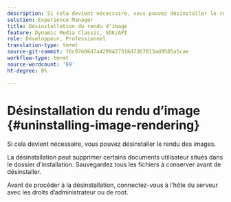 ```yaml
---
description: Si cela devient nécessaire, vous pouvez désinstaller le rendu des images.
solution: Experience Manager
title: Désinstallation du rendu d’image
feature: Dynamic Media Classic, SDK/API
role: Développeur, Professionnel
translation-type: tm+mt
source-git-commit: f6c97606d7a4209427316d7367013ad9585a5cae
workflow-type: tm+mt
source-wordcount: '69'
ht-degree: 0%

---
```



# Désinstallation du rendu d’image {#uninstalling-image-rendering}

Si cela devient nécessaire, vous pouvez désinstaller le rendu des images.

La désinstallation peut supprimer certains documents utilisateur situés dans le dossier d’installation. Sauvegardez tous les fichiers à conserver avant de désinstaller.

Avant de procéder à la désinstallation, connectez-vous à l’hôte du serveur avec les droits d’administrateur ou de root.
